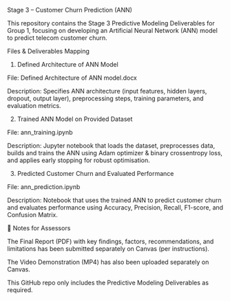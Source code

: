 Stage 3 – Customer Churn Prediction (ANN)

This repository contains the Stage 3 Predictive Modeling Deliverables for Group 1, focusing on developing an Artificial Neural Network (ANN) model to predict telecom customer churn.

Files & Deliverables Mapping
1. Defined Architecture of ANN Model

File: Defined Architecture of ANN model.docx

Description: Specifies ANN architecture (input features, hidden layers, dropout, output layer), preprocessing steps, training parameters, and evaluation metrics.

2. Trained ANN Model on Provided Dataset

File: ann_training.ipynb

Description: Jupyter notebook that loads the dataset, preprocesses data, builds and trains the ANN using Adam optimizer & binary crossentropy loss, and applies early stopping for robust optimisation.

3. Predicted Customer Churn and Evaluated Performance

File: ann_prediction.ipynb

Description: Notebook that uses the trained ANN to predict customer churn and evaluates performance using Accuracy, Precision, Recall, F1-score, and Confusion Matrix.

📌 Notes for Assessors

The Final Report (PDF) with key findings, factors, recommendations, and limitations has been submitted separately on Canvas (per instructions).

The Video Demonstration (MP4) has also been uploaded separately on Canvas.

This GitHub repo only includes the Predictive Modeling Deliverables as required.
